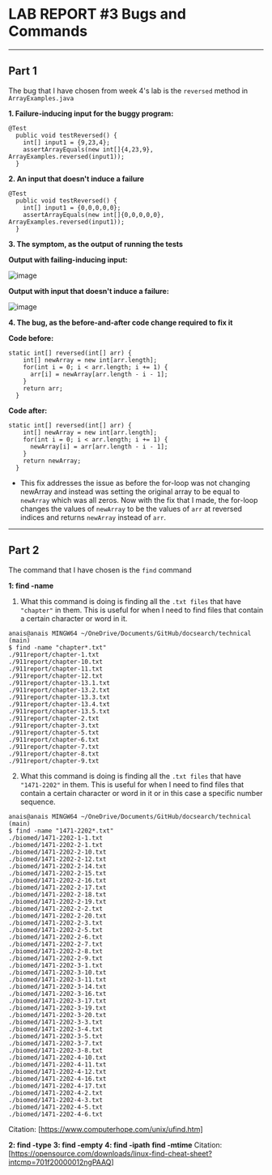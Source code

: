 # LAB REPORT #3 Bugs and Commands
---
## Part 1
The bug that I have chosen from week 4's lab is the `reversed` method in `ArrayExamples.java`

**1. Failure-inducing input for the buggy program:**
```
@Test
  public void testReversed() {
    int[] input1 = {9,23,4};
    assertArrayEquals(new int[]{4,23,9}, ArrayExamples.reversed(input1));
  }
```

**2. An input that doesn't induce a failure**
```
@Test
  public void testReversed() {
    int[] input1 = {0,0,0,0,0};
    assertArrayEquals(new int[]{0,0,0,0,0}, ArrayExamples.reversed(input1));
  }
```

**3. The symptom, as the output of running the tests**

**Output with failing-inducing input:**

![image](https://github.com/anaisgg23/cse15l-lab-reports/assets/156368955/45677411-a1c8-4ff6-8c99-45004bfca206)

**Output with input that doesn't induce a failure:**

![image](https://github.com/anaisgg23/cse15l-lab-reports/assets/156368955/56b55dab-5502-46ce-ad64-ec4bf9731a65)


**4. The bug, as the before-and-after code change required to fix it**

**Code before:**
```
static int[] reversed(int[] arr) {
    int[] newArray = new int[arr.length];
    for(int i = 0; i < arr.length; i += 1) {
      arr[i] = newArray[arr.length - i - 1];
    }
    return arr;
  }
```
**Code after:**
```
static int[] reversed(int[] arr) {
    int[] newArray = new int[arr.length];
    for(int i = 0; i < arr.length; i += 1) {
      newArray[i] = arr[arr.length - i - 1];
    }
    return newArray;
  }
```
* This fix addresses the issue as before the for-loop was not changing newArray and instead was setting the original array to be equal to `newArray` which was all zeros. Now with the fix that I made, the for-loop changes the values of `newArray` to be the values of `arr` at reversed indices and returns `newArray` instead of `arr`.

---
## Part 2
The command that I have chosen is the `find` command

**1: find -name**

1. What this command is doing is finding all the `.txt files` that have `"chapter"` in them. This is useful for when I need to find files that contain a certain character or word in it.
```
anais@anais MINGW64 ~/OneDrive/Documents/GitHub/docsearch/technical (main)
$ find -name "chapter*.txt"
./911report/chapter-1.txt
./911report/chapter-10.txt
./911report/chapter-11.txt
./911report/chapter-12.txt
./911report/chapter-13.1.txt
./911report/chapter-13.2.txt
./911report/chapter-13.3.txt
./911report/chapter-13.4.txt
./911report/chapter-13.5.txt
./911report/chapter-2.txt
./911report/chapter-3.txt
./911report/chapter-5.txt
./911report/chapter-6.txt
./911report/chapter-7.txt
./911report/chapter-8.txt
./911report/chapter-9.txt
```

2. What this command is doing is finding all the `.txt files` that have `"1471-2202"` in them. This is useful for when I need to find files that contain a certain character or word in it or in this case a specific number sequence. 
```
anais@anais MINGW64 ~/OneDrive/Documents/GitHub/docsearch/technical (main)
$ find -name "1471-2202*.txt"
./biomed/1471-2202-1-1.txt
./biomed/1471-2202-2-1.txt
./biomed/1471-2202-2-10.txt
./biomed/1471-2202-2-12.txt
./biomed/1471-2202-2-14.txt
./biomed/1471-2202-2-15.txt
./biomed/1471-2202-2-16.txt
./biomed/1471-2202-2-17.txt
./biomed/1471-2202-2-18.txt
./biomed/1471-2202-2-19.txt
./biomed/1471-2202-2-2.txt
./biomed/1471-2202-2-20.txt
./biomed/1471-2202-2-3.txt
./biomed/1471-2202-2-5.txt
./biomed/1471-2202-2-6.txt
./biomed/1471-2202-2-7.txt
./biomed/1471-2202-2-8.txt
./biomed/1471-2202-2-9.txt
./biomed/1471-2202-3-1.txt
./biomed/1471-2202-3-10.txt
./biomed/1471-2202-3-11.txt
./biomed/1471-2202-3-14.txt
./biomed/1471-2202-3-16.txt
./biomed/1471-2202-3-17.txt
./biomed/1471-2202-3-19.txt
./biomed/1471-2202-3-20.txt
./biomed/1471-2202-3-3.txt
./biomed/1471-2202-3-4.txt
./biomed/1471-2202-3-5.txt
./biomed/1471-2202-3-7.txt
./biomed/1471-2202-3-8.txt
./biomed/1471-2202-4-10.txt
./biomed/1471-2202-4-11.txt
./biomed/1471-2202-4-12.txt
./biomed/1471-2202-4-16.txt
./biomed/1471-2202-4-17.txt
./biomed/1471-2202-4-2.txt
./biomed/1471-2202-4-3.txt
./biomed/1471-2202-4-5.txt
./biomed/1471-2202-4-6.txt
```
Citation: [https://www.computerhope.com/unix/ufind.htm]

**2: find -type**
**3: find -empty**
**4: find -ipath**
**find -mtime**
Citation: [https://opensource.com/downloads/linux-find-cheat-sheet?intcmp=701f20000012ngPAAQ]
